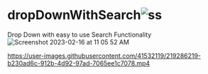 # dropDownWithSearch![ss](https://user-images.githubusercontent.com/41532119/219285021-917010ec-1bf1-4e1a-a6b5-cb3cc438e791.png)

Drop Down with easy to use Search Functionality
![Screenshot 2023-02-16 at 11 05 52 AM](https://user-images.githubusercontent.com/41532119/219283145-5735574e-8b2f-4c32-9af4-3f02a9d11322.png)


https://user-images.githubusercontent.com/41532119/219286219-b230ad6c-912b-4d92-97ad-7065ee1c7078.mp4

